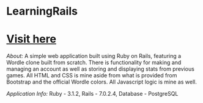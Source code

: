 # LearningRails
# [Visit here](https://warrenwordle.herokuapp.com/)
_About:_
A simple web application built using Ruby on Rails, featuring a Wordle clone built from scratch. There is functionality for making and managing an account as well as storing and displaying stats from previous games. All HTML and CSS is mine aside from what is provided from Bootstrap and the official Wordle colors. All Javascript logic is mine as well.

_Application Info:_ 
Ruby - 3.1.2, Rails - 7.0.2.4, Database - PostgreSQL


